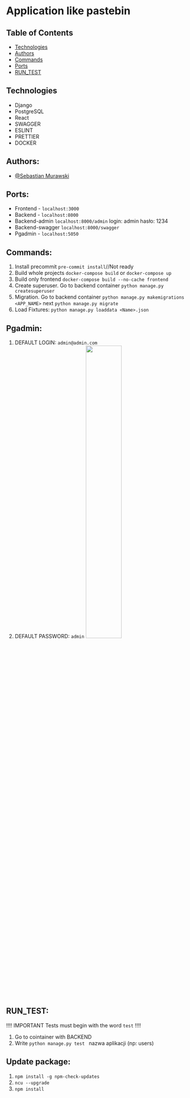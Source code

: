 # Application like pastebin

## Table of Contents

- [Technologies](#technologies)
- [Authors](#authors)
- [Commands](#commands)
- [Ports](#[ports])
- [RUN_TEST](#[RUN_TEST])

## Technologies

- Django
- PostgreSQL
- React
- SWAGGER
- ESLINT
- PRETTIER
- DOCKER

## Authors:

- [@Sebastian Murawski](https://www.github.com/vat332)

## Ports:

- Frontend - `localhost:3000`
- Backend - `localhost:8000`
- Backend-admin `localhost:8000/admin`
  login: admin
  hasło: 1234
- Backend-swagger `localhost:8000/swagger`
- Pgadmin - `localhost:5050`

## Commands:

1. Install precommit `pre-commit install`//Not ready
2. Build whole projects `docker-compose build` or `docker-compose up`
3. Build only frontend `docker-compose build --no-cache frontend`
4. Create superuser. Go to backend container `python manage.py createsuperuser`
5. Migration. Go to backend container `python manage.py makemigrations <APP_NAME>` next `python manage.py migrate`
6. Load Fixtures: `python manage.py loaddata <Name>.json`

## Pgadmin:

1. DEFAULT LOGIN: `admin@admin.com`
2. DEFAULT PASSWORD: `admin`
   <img src="https://user-images.githubusercontent.com/52125396/159588369-222c39bb-a65c-4903-9d83-d2937c8293b8.png" width="45%"></img>

## RUN_TEST:

!!!! IMPORTANT Tests must begin with the word `test` !!!!

1. Go to cointainer with BACKEND
2. Write `python manage.py test ` nazwa aplikacji (np: users)

## Update package:

1. `npm install -g npm-check-updates`
2. `ncu --upgrade`
3. `npm install`
